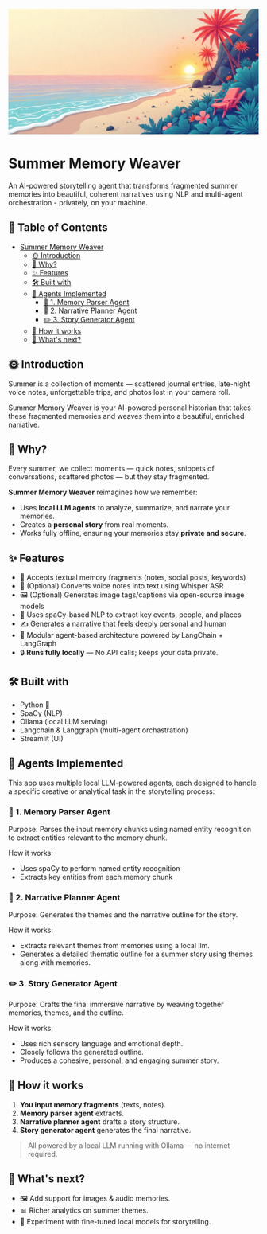 ![banner-image](./media/banner.png)

# Summer Memory Weaver

An AI-powered storytelling agent that transforms fragmented summer memories into beautiful, coherent narratives using NLP and multi-agent orchestration - privately, on your machine.

## 📌 Table of Contents <!-- omit in toc -->

- [Summer Memory Weaver](#summer-memory-weaver)
  - [🌞 Introduction](#-introduction)
  - [🌱 Why?](#-why)
  - [✨ Features](#-features)
  - [🛠️ Built with](#️-built-with)
  - [🧠 Agents Implemented](#-agents-implemented)
    - [📝 1. Memory Parser Agent](#-1-memory-parser-agent)
    - [📜 2. Narrative Planner Agent](#-2-narrative-planner-agent)
    - [✏️ 3. Story Generator Agent](#️-3-story-generator-agent)
  - [🧠 How it works](#-how-it-works)
  - [🎯 What's next?](#-whats-next)

## 🌞 Introduction

Summer is a collection of moments — scattered journal entries, late-night voice notes, unforgettable trips, and photos lost in your camera roll.

Summer Memory Weaver is your AI-powered personal historian that takes these fragmented memories and weaves them into a beautiful, enriched narrative.

## 🌱 Why?

Every summer, we collect moments — quick notes, snippets of conversations, scattered photos — but they stay fragmented.

**Summer Memory Weaver** reimagines how we remember:

- Uses **local LLM agents** to analyze, summarize, and narrate your memories.
- Creates a **personal story** from real moments.
- Works fully offline, ensuring your memories stay **private and secure**.

## ✨ Features

- 📜 Accepts textual memory fragments (notes, social posts, keywords)
- 🎤 (Optional) Converts voice notes into text using Whisper ASR
- 🖼️ (Optional) Generates image tags/captions via open-source image models
- 🧠 Uses spaCy-based NLP to extract key events, people, and places
- ✍️ Generates a narrative that feels deeply personal and human
- 🧩 Modular agent-based architecture powered by LangChain + LangGraph
- 🔒 **Runs fully locally** — No API calls; keeps your data private.

## 🛠️ Built with

- Python 🐍
- SpaCy (NLP)
- Ollama (local LLM serving)
- Langchain & Langgraph (multi-agent orchastration)
- Streamlit (UI)

## 🧠 Agents Implemented

This app uses multiple local LLM-powered agents, each designed to handle a specific creative or analytical task in the storytelling process:

### 📝 1. Memory Parser Agent

Purpose: Parses the input memory chunks using named entity recognition to extract entities relevant to the memory chunk.

How it works:

- Uses spaCy to perform named entity recognition
- Extracts key entities from each memory chunk

### 📜 2. Narrative Planner Agent

Purpose: Generates the themes and the narrative outline for the story.

How it works:

- Extracts relevant themes from memories using a local llm.
- Generates a detailed thematic outline for a summer story using themes along with memories.

### ✏️ 3. Story Generator Agent

Purpose:
Crafts the final immersive narrative by weaving together memories, themes, and the outline.

How it works:

- Uses rich sensory language and emotional depth.
- Closely follows the generated outline.
- Produces a cohesive, personal, and engaging summer story.

## 🧠 How it works

1. **You input memory fragments** (texts, notes).
2. **Memory parser agent** extracts.
3. **Narrative planner agent** drafts a story structure.
4. **Story generator agent** generates the final narrative.

> All powered by a local LLM running with Ollama — no internet required.

## 🎯 What's next?

- 🖼️ Add support for images & audio memories.
- 📊 Richer analytics on summer themes.
- 🧪 Experiment with fine-tuned local models for storytelling.
